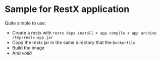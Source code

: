 # Sample for RestX application

Quite simple to use:

- Create a restx with `restx deps install + app compile + app archive /tmp/restx-app.jar`
- Copy the restx jar in the same directory that the `Dockerfile`
- Build the image
- And *voilà*
